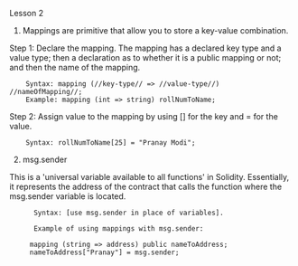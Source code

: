 Lesson 2

1) Mappings are primitive that allow you to store a key-value combination. 

Step 1: Declare the mapping. The mapping has a declared key type and a value type; then a declaration as to whether it is a public mapping or not; and then the name of the mapping.

        Syntax: mapping (//key-type// => //value-type//) //nameOfMapping//;
        Example: mapping (int => string) rollNumToName;

Step 2: Assign value to the mapping by using [] for the key and = for the value.

        Syntax: rollNumToName[25] = "Pranay Modi";

2) msg.sender 

This is a 'universal variable available to all functions' in Solidity. Essentially, it represents the address of the contract that calls the function where the msg.sender variable is located.

          Syntax: [use msg.sender in place of variables].

          Example of using mappings with msg.sender:
          
         mapping (string => address) public nameToAddress;
         nameToAddress["Pranay"] = msg.sender;
         
